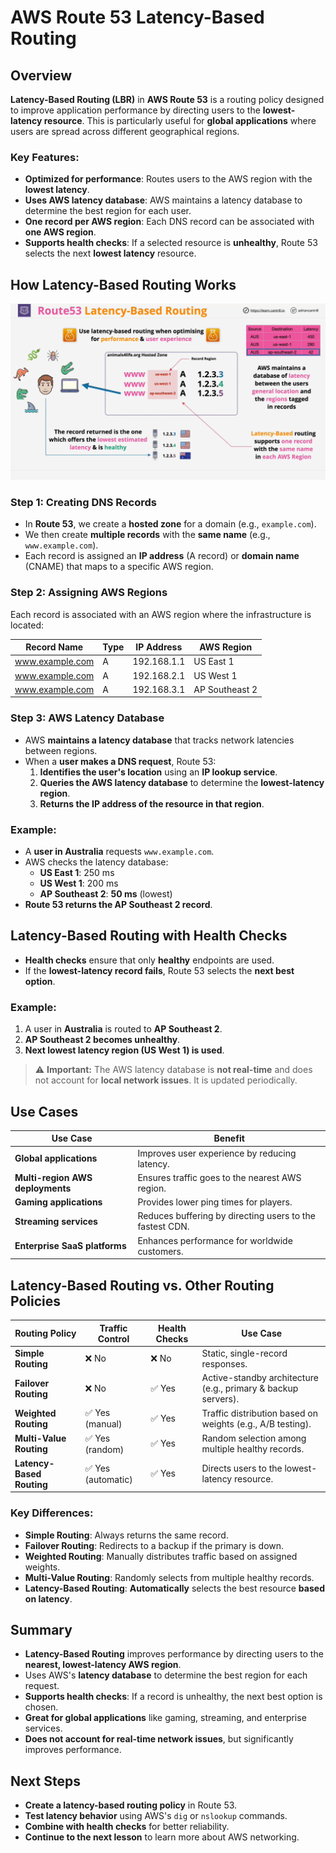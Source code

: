 # AWS Route 53 Latency-Based Routing

## Overview

**Latency-Based Routing (LBR)** in **AWS Route 53** is a routing policy designed to improve application performance by directing users to the **lowest-latency resource**. This is particularly useful for **global applications** where users are spread across different geographical regions.

### Key Features:

- **Optimized for performance**: Routes users to the AWS region with the **lowest latency**.
- **Uses AWS latency database**: AWS maintains a latency database to determine the best region for each user.
- **One record per AWS region**: Each DNS record can be associated with **one AWS region**.
- **Supports health checks**: If a selected resource is **unhealthy**, Route 53 selects the next **lowest latency** resource.

## How Latency-Based Routing Works

![alt text](image-8.png)

### Step 1: Creating DNS Records

- In **Route 53**, we create a **hosted zone** for a domain (e.g., `example.com`).
- We then create **multiple records** with the **same name** (e.g., `www.example.com`).
- Each record is assigned an **IP address** (A record) or **domain name** (CNAME) that maps to a specific AWS region.

### Step 2: Assigning AWS Regions

Each record is associated with an AWS region where the infrastructure is located:

| Record Name     | Type | IP Address  | AWS Region     |
| --------------- | ---- | ----------- | -------------- |
| www.example.com | A    | 192.168.1.1 | US East 1      |
| www.example.com | A    | 192.168.2.1 | US West 1      |
| www.example.com | A    | 192.168.3.1 | AP Southeast 2 |

### Step 3: AWS Latency Database

- AWS **maintains a latency database** that tracks network latencies between regions.
- When a **user makes a DNS request**, Route 53:
  1. **Identifies the user's location** using an **IP lookup service**.
  2. **Queries the AWS latency database** to determine the **lowest-latency region**.
  3. **Returns the IP address of the resource in that region**.

### Example:

- A **user in Australia** requests `www.example.com`.
- AWS checks the latency database:
  - **US East 1**: 250 ms
  - **US West 1**: 200 ms
  - **AP Southeast 2**: **50 ms** (lowest)
- **Route 53 returns the AP Southeast 2 record**.

## Latency-Based Routing with Health Checks

- **Health checks** ensure that only **healthy** endpoints are used.
- If the **lowest-latency record fails**, Route 53 selects the **next best option**.

### Example:

1. A user in **Australia** is routed to **AP Southeast 2**.
2. **AP Southeast 2 becomes unhealthy**.
3. **Next lowest latency region (US West 1) is used**.

> ⚠️ **Important:** The AWS latency database is **not real-time** and does not account for **local network issues**. It is updated periodically.

## Use Cases

| Use Case                         | Benefit                                                  |
| -------------------------------- | -------------------------------------------------------- |
| **Global applications**          | Improves user experience by reducing latency.            |
| **Multi-region AWS deployments** | Ensures traffic goes to the nearest AWS region.          |
| **Gaming applications**          | Provides lower ping times for players.                   |
| **Streaming services**           | Reduces buffering by directing users to the fastest CDN. |
| **Enterprise SaaS platforms**    | Enhances performance for worldwide customers.            |

## Latency-Based Routing vs. Other Routing Policies

| Routing Policy            | Traffic Control    | Health Checks | Use Case                                                      |
| ------------------------- | ------------------ | ------------- | ------------------------------------------------------------- |
| **Simple Routing**        | ❌ No              | ❌ No         | Static, single-record responses.                              |
| **Failover Routing**      | ❌ No              | ✅ Yes        | Active-standby architecture (e.g., primary & backup servers). |
| **Weighted Routing**      | ✅ Yes (manual)    | ✅ Yes        | Traffic distribution based on weights (e.g., A/B testing).    |
| **Multi-Value Routing**   | ✅ Yes (random)    | ✅ Yes        | Random selection among multiple healthy records.              |
| **Latency-Based Routing** | ✅ Yes (automatic) | ✅ Yes        | Directs users to the lowest-latency resource.                 |

### Key Differences:

- **Simple Routing**: Always returns the same record.
- **Failover Routing**: Redirects to a backup if the primary is down.
- **Weighted Routing**: Manually distributes traffic based on assigned weights.
- **Multi-Value Routing**: Randomly selects from multiple healthy records.
- **Latency-Based Routing**: **Automatically** selects the best resource **based on latency**.

## Summary

- **Latency-Based Routing** improves performance by directing users to the **nearest, lowest-latency AWS region**.
- Uses AWS's **latency database** to determine the best region for each request.
- **Supports health checks**: If a record is unhealthy, the next best option is chosen.
- **Great for global applications** like gaming, streaming, and enterprise services.
- **Does not account for real-time network issues**, but significantly improves performance.

## Next Steps

- **Create a latency-based routing policy** in Route 53.
- **Test latency behavior** using AWS's `dig` or `nslookup` commands.
- **Combine with health checks** for better reliability.
- **Continue to the next lesson** to learn more about AWS networking.
